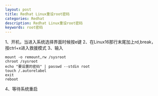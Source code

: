 ```yaml
---
layout: post
title: Redhat Linux重设root密码
categories: Redhat
description: Redhat Linux重设root密码
keywords: root密码
---
```



1、开机，当进入系统选择界面时候按e键
2、在Linux16那行末尾加上rd,break，按ctrl+x进入救援模式
3、输入

```
mount -o remount,rw /sysroot
chroot /sysroot
echo "要设置的密码" | passwd --stdin root
touch /.autorelabel
exit
reboot
```

4、等待系统重启
